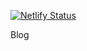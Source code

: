 [![Netlify Status](https://api.netlify.com/api/v1/badges/d2da508f-0dba-4b39-a91a-691543e8476f/deploy-status)](https://app.netlify.com/sites/xenodochial-keller-875074/deploys)


Blog